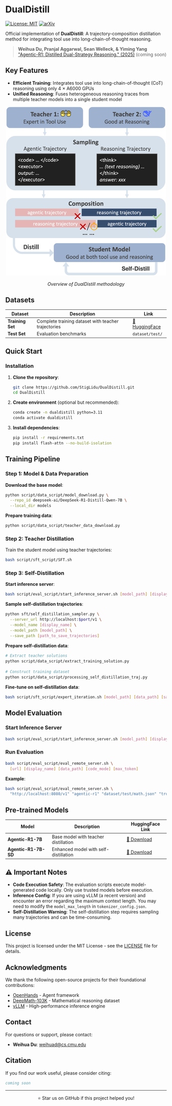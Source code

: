 # DualDistill

[![License: MIT](https://img.shields.io/badge/License-MIT-yellow.svg)](LICENSE)
[![arXiv](https://img.shields.io/badge/arXiv-0000.00000-b31b1b.svg)](https://arxiv.org/abs/0000.00000)

Official implementation of **DualDistill**: A trajectory-composition distillation method for integrating tool use into long-chain-of-thought reasoning.

> **Weihua Du, Pranjal Aggarwal, Sean Welleck, & Yiming Yang**  
> ["Agentic-R1: Distilled Dual-Strategy Reasoning." (2025)](https://arxiv.org/abs/0000.00000) (coming soon)

## Key Features

- **Efficient Training**: Integrates tool use into long-chain-of-thought (CoT) reasoning using only 4 × A6000 GPUs
- **Unified Reasoning**: Fuses heterogeneous reasoning traces from multiple teacher models into a single student model

<div align="center">
  <img src="fig/overview.png" alt="Overview of DualDistill" width="500">
  <p><em>Overview of DualDistill methodology</em></p>
</div>

## Datasets

| Dataset | Description | Link |
|---------|-------------|------|
| **Training Set** | Complete training dataset with teacher trajectories | [🤗 HuggingFace](https://huggingface.co/datasets/VanishD/DualDistill) |
| **Test Set** | Evaluation benchmarks | `dataset/test/` |

## Quick Start

### Installation

1. **Clone the repository**:
   ```bash
   git clone https://github.com/StigLidu/DualDistill.git
   cd DualDistill
   ```

2. **Create environment** (optional but recommended):
   ```bash
   conda create -n dualdistill python=3.11
   conda activate dualdistill
   ```

3. **Install dependencies**:
   ```bash
   pip install -r requirements.txt
   pip install flash-attn --no-build-isolation
   ```

## Training Pipeline

### Step 1: Model & Data Preparation

**Download the base model**:
```bash
python script/data_script/model_download.py \
  --repo_id deepseek-ai/DeepSeek-R1-Distill-Qwen-7B \
  --local_dir models
```

**Prepare training data**:
```bash
python script/data_script/teacher_data_download.py
```

### Step 2: Teacher Distillation

Train the student model using teacher trajectories:
```bash
bash script/sft_script/SFT.sh
```

### Step 3: Self-Distillation

**Start inference server**:
```bash
bash script/eval_script/start_inference_server.sh [model_path] [display_name] [port]
```

**Sample self-distillation trajectories**:
```bash
python sft/self_distillation_sampler.py \
  --server_url http://localhost:$port/v1 \
  --model_name [display_name] \
  --model_path [model_path] \
  --save_path [path_to_save_trajectories]
```

**Prepare self-distillation data**:
```bash
# Extract teacher solutions
python script/data_script/extract_training_solution.py

# Construct training dataset
python script/data_script/processing_self_distillation_traj.py
```

**Fine-tune on self-distillation data**:
```bash
bash script/sft_script/expert_iteration.sh [model_path] [data_path] [save_path]
```

## Model Evaluation

### Start Inference Server
```bash
bash script/eval_script/start_inference_server.sh [model_path] [display_name] [port]
```

### Run Evaluation
```bash
bash script/eval_script/eval_remote_server.sh \
  [url] [display_name] [data_path] [code_mode] [max_token]
```

**Example**:
```bash
bash script/eval_script/eval_remote_server.sh \
  "http://localhost:8080/v1" "agentic-r1" "dataset/test/math.json" "true" "4096"
```

## Pre-trained Models

| Model | Description | HuggingFace Link |
|-------|-------------|------------------|
| **Agentic-R1-7B** | Base model with teacher distillation | [🤗 Download](https://huggingface.co/VanishD/Agentic-R1) |
| **Agentic-R1-7B-SD** | Enhanced model with self-distillation | [🤗 Download](https://huggingface.co/VanishD/Agentic-R1-SD) |

## ⚠️ Important Notes

- **Code Execution Safety**: The evaluation scripts execute model-generated code locally. Only use trusted models before execution.
- **Inference Config**: If you are using vLLM (a recent version) and encounter an error regarding the maximum context length. You may need to modify the `model_max_length` in `tokenizer_config.json`.
- **Self-Distillation Warning**: The self-distillation step requires sampling many trajectories and can be time-consuming.

## License

This project is licensed under the MIT License - see the [LICENSE](LICENSE) file for details.

## Acknowledgments

We thank the following open-source projects for their foundational contributions:

- [OpenHands](https://github.com/All-Hands-AI/OpenHands) - Agent framework
- [DeepMath-103K](https://huggingface.co/datasets/zwhe99/DeepMath-103K) - Mathematical reasoning dataset
- [vLLM](https://github.com/vllm-project/vllm) - High-performance inference engine

## Contact

For questions or support, please contact:

- **Weihua Du**: [weihuad@cs.cmu.edu](mailto:weihuad@cs.cmu.edu)

## Citation

If you find our work useful, please consider citing:

```bibtex
coming soon
```

---

<div align="center">
  <p>⭐ Star us on GitHub if this project helped you!</p>
</div>
